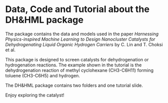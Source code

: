 # Data, Code and Tutorial about the DH&HML package
The package contains the data and models used in the paper _Harnessing Physics-inspired Machine Learning to Design Nanocluster Catalysts for Dehydrogenating Liquid Organic Hydrogen Carriers_ by C. Lin and T. Choksi et al.

This package is designed to screen catalysts for dehydrogenation or hydrogenation reactions. The example shown in the tutorial is the dehydrogenation reaction of methyl cyclohexane (CH3-C6H11) forming toluene (CH3-C6H5) and hydrogen.

The DH&HML package contains two folders and one tutorial slide.

Enjoy exploring the catalyst!
